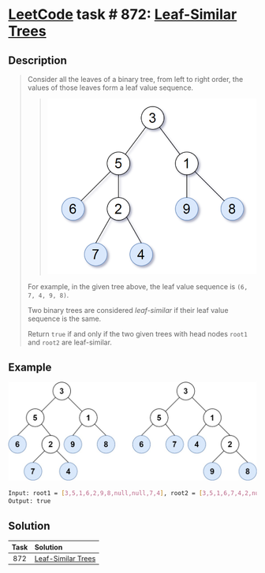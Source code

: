 # [LeetCode][leetcode] task # 872: [Leaf-Similar Trees][task]

Description
-----------

> Consider all the leaves of a binary tree, from left to right order, the values of those leaves form a leaf value sequence.
> 
>> ![note.png](image/note.png)
> 
> For example, in the given tree above, the leaf value sequence is `(6, 7, 4, 9, 8)`.
> 
> Two binary trees are considered _leaf-similar_ if their leaf value sequence is the same.
> 
> Return `true` if and only if the two given trees with head nodes `root1` and `root2` are leaf-similar.

 Example
-------

![tree.png](image/tree.png)

```sh
Input: root1 = [3,5,1,6,2,9,8,null,null,7,4], root2 = [3,5,1,6,7,4,2,null,null,null,null,null,null,9,8]
Output: true
```

Solution
--------

| Task | Solution                       |
|:----:|:-------------------------------|
| 872  | [Leaf-Similar Trees][solution] |


[leetcode]: <http://leetcode.com/>
[task]: <https://leetcode.com/problems/leaf-similar-trees/>
[solution]: <https://github.com/wellaxis/praxis-leetcode/blob/main/src/main/java/com/witalis/praxis/leetcode/task/h9/p872/option/Practice.java>
